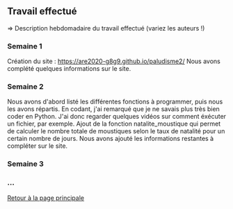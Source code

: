 ## Travail effectué 

=> Description hebdomadaire du travail effectué (variez les auteurs !)

### Semaine 1
Création du site : https://are2020-g8g9.github.io/paludisme2/
Nous avons complété quelques informations sur le site.

### Semaine 2
Nous avons d'abord listé les différentes fonctions à programmer, puis nous les avons répartis. En codant, j'ai remarqué que je ne savais plus très bien coder en Python. J'ai donc regarder quelques vidéos sur comment éxécuter un fichier, par exemple.
Ajout de la fonction natalite_moustique qui permet de calculer le nombre totale de moustiques selon le taux de natalité pour un certain nombre de jours.
Nous avons ajouté les informations restantes à compléter sur le site.

### Semaine 3
### ...

<a href="index.html"> Retour à la page principale </a>
